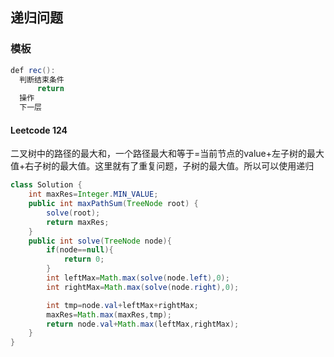 ## 递归问题

### 模板

```java
def rec():
  判断结束条件
      return
  操作
  下一层
```

#### Leetcode 124

二叉树中的路径的最大和，一个路径最大和等于=当前节点的value+左子树的最大值+右子树的最大值。这里就有了重复问题，子树的最大值。所以可以使用递归

```java
class Solution {
    int maxRes=Integer.MIN_VALUE;
    public int maxPathSum(TreeNode root) {
        solve(root);
        return maxRes;
    }
    public int solve(TreeNode node){
        if(node==null){
            return 0;
        }
        int leftMax=Math.max(solve(node.left),0);
        int rightMax=Math.max(solve(node.right),0);

        int tmp=node.val+leftMax+rightMax;
        maxRes=Math.max(maxRes,tmp);
        return node.val+Math.max(leftMax,rightMax);
    }
}
```

